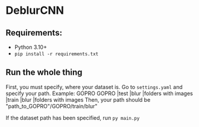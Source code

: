 # DeblurCNN

## Requirements:

- Python 3.10+
- ```pip install -r requirements.txt```


## Run the whole thing

First, you must specify, where your dataset is. Go to ```settings.yaml``` and specify your path.
Example: GOPRO
    GOPRO
    |test
     |blur
      |folders with images
    |train
     |blur
      |folders with images
    Then, your path should be "path_to_GOPRO"/GOPRO/train/blur"

If the dataset path has been specified, run ```py main.py```